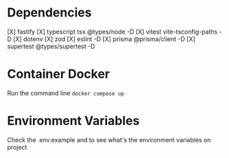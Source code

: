 # Dependencies

[X] fastify
[X] typescript tsx @types/node -D
[X] vitest vite-tsconfig-paths -D
[X] dotenv
[X] zod
[X] eslint -D
[X] prisma @prisma/client -D
[X] supertest @types/supertest -D

# Container Docker

Run the command line `docker compose up`

# Environment Variables

Check the .env.example and to see what's the environment variables  on project